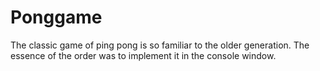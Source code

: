 # Ponggame
The classic game of ping pong is so familiar to the older generation. The essence of the order was to implement it in the console window.
